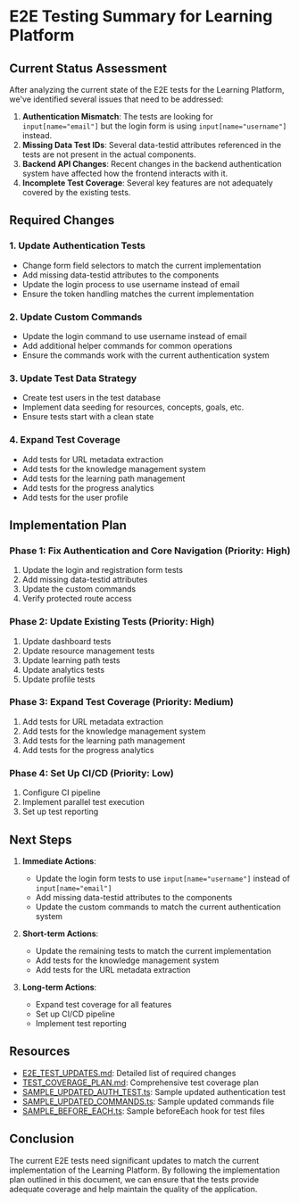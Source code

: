 # E2E Testing Summary for Learning Platform

## Current Status Assessment

After analyzing the current state of the E2E tests for the Learning Platform, we've identified several issues that need to be addressed:

1. **Authentication Mismatch**: The tests are looking for `input[name="email"]` but the login form is using `input[name="username"]` instead.
2. **Missing Data Test IDs**: Several data-testid attributes referenced in the tests are not present in the actual components.
3. **Backend API Changes**: Recent changes in the backend authentication system have affected how the frontend interacts with it.
4. **Incomplete Test Coverage**: Several key features are not adequately covered by the existing tests.

## Required Changes

### 1. Update Authentication Tests

- Change form field selectors to match the current implementation
- Add missing data-testid attributes to the components
- Update the login process to use username instead of email
- Ensure the token handling matches the current implementation

### 2. Update Custom Commands

- Update the login command to use username instead of email
- Add additional helper commands for common operations
- Ensure the commands work with the current authentication system

### 3. Update Test Data Strategy

- Create test users in the test database
- Implement data seeding for resources, concepts, goals, etc.
- Ensure tests start with a clean state

### 4. Expand Test Coverage

- Add tests for URL metadata extraction
- Add tests for the knowledge management system
- Add tests for the learning path management
- Add tests for the progress analytics
- Add tests for the user profile

## Implementation Plan

### Phase 1: Fix Authentication and Core Navigation (Priority: High)

1. Update the login and registration form tests
2. Add missing data-testid attributes
3. Update the custom commands
4. Verify protected route access

### Phase 2: Update Existing Tests (Priority: High)

1. Update dashboard tests
2. Update resource management tests
3. Update learning path tests
4. Update analytics tests
5. Update profile tests

### Phase 3: Expand Test Coverage (Priority: Medium)

1. Add tests for URL metadata extraction
2. Add tests for the knowledge management system
3. Add tests for the learning path management
4. Add tests for the progress analytics

### Phase 4: Set Up CI/CD (Priority: Low)

1. Configure CI pipeline
2. Implement parallel test execution
3. Set up test reporting

## Next Steps

1. **Immediate Actions**:
   - Update the login form tests to use `input[name="username"]` instead of `input[name="email"]`
   - Add missing data-testid attributes to the components
   - Update the custom commands to match the current authentication system

2. **Short-term Actions**:
   - Update the remaining tests to match the current implementation
   - Add tests for the knowledge management system
   - Add tests for the URL metadata extraction

3. **Long-term Actions**:
   - Expand test coverage for all features
   - Set up CI/CD pipeline
   - Implement test reporting

## Resources

- [E2E_TEST_UPDATES.md](./E2E_TEST_UPDATES.md): Detailed list of required changes
- [TEST_COVERAGE_PLAN.md](./TEST_COVERAGE_PLAN.md): Comprehensive test coverage plan
- [SAMPLE_UPDATED_AUTH_TEST.ts](./SAMPLE_UPDATED_AUTH_TEST.ts): Sample updated authentication test
- [SAMPLE_UPDATED_COMMANDS.ts](./SAMPLE_UPDATED_COMMANDS.ts): Sample updated commands file
- [SAMPLE_BEFORE_EACH.ts](./SAMPLE_BEFORE_EACH.ts): Sample beforeEach hook for test files

## Conclusion

The current E2E tests need significant updates to match the current implementation of the Learning Platform. By following the implementation plan outlined in this document, we can ensure that the tests provide adequate coverage and help maintain the quality of the application.
